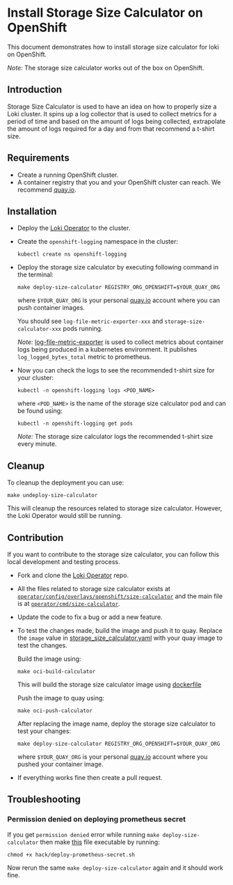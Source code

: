 # Install Storage Size Calculator on OpenShift

This document demonstrates how to install storage size calculator for loki on OpenShift.

_Note:_ The storage size calculator works out of the box on OpenShift.

## Introduction

Storage Size Calculator is used to have an idea on how to properly size a Loki cluster. It spins up a log collector that is used to collect metrics for a period of time and based on the amount of logs being collected, extrapolate the amount of logs required for a day and from that recommend a t-shirt size.

## Requirements

* Create a running OpenShift cluster.
* A container registry that you and your OpenShift cluster can reach. We recommend [quay.io](https://quay.io/signin/).

## Installation

* Deploy the [Loki Operator](https://github.com/grafana/loki/blob/main/operator/docs/operator/hack_loki_operator.md#hacking-on-loki-operator-on-openshift) to the cluster.

* Create the `openshift-logging` namespace in the cluster:

  ```console
  kubectl create ns openshift-logging
  ```

* Deploy the storage size calculator by executing following command in the terminal:

  ```console
  make deploy-size-calculator REGISTRY_ORG_OPENSHIFT=$YOUR_QUAY_ORG
  ```

  where `$YOUR_QUAY_ORG` is your personal [quay.io](https://quay.io) account where you can push container images.

  You should see `log-file-metric-exporter-xxx` and `storage-size-calculator-xxx` pods running.

  _Note:_ [log-file-metric-exporter](https://github.com/ViaQ/log-file-metric-exporter) is used to collect metrics about container logs being produced in a kubernetes environment. It publishes `log_logged_bytes_total` metric to prometheus.

* Now you can check the logs to see the recommended t-shirt size for your cluster:

  ```console
  kubectl -n openshift-logging logs <POD_NAME>
  ```

  where `<POD_NAME>` is the name of the storage size calculator pod and can be found using:

  ```console
  kubectl -n openshift-logging get pods
  ```

  _Note:_ The storage size calculator logs the recommended t-shirt size every minute.

## Cleanup

To cleanup the deployment you can use:

```console
make undeploy-size-calculator
```

This will cleanup the resources related to storage size calculator. However, the Loki Operator would still be running.

## Contribution

If you want to contribute to the storage size calculator, you can follow this local development and testing process.

* Fork and clone the [Loki Operator](https://github.com/grafana/loki/tree/main/operator) repo.

* All the files related to storage size calculator exists at [`operator/config/overlays/openshift/size-calculator`](https://github.com/grafana/loki/tree/main/operator/config/overlays/openshift/size-calculator) and the main file is at [`operator/cmd/size-calculator`](https://github.com/grafana/loki/tree/main/operator/cmd/size-calculator).

* Update the code to fix a bug or add a new feature.

* To test the changes made, build the image and push it to quay. Replace the `image` value in [storage_size_calculator.yaml](https://github.com/grafana/loki/blob/main/operator/config/overlays/openshift/size-calculator/storage_size_calculator.yaml) with your quay image to test the changes.

  Build the image using:

  ```console
  make oci-build-calculator
  ```

  This will build the storage size calculator image using [dockerfile](https://github.com/grafana/loki/blob/main/operator/calculator.Dockerfile)

  Push the image to quay using:

  ```console
  make oci-push-calculator
  ```

  After replacing the image name, deploy the storage size calculator to test your changes:

  ```console
  make deploy-size-calculator REGISTRY_ORG_OPENSHIFT=$YOUR_QUAY_ORG
  ```

  where `$YOUR_QUAY_ORG` is your personal [quay.io](https://quay.io) account where you pushed your container image.

* If everything works fine then create a pull request.

## Troubleshooting

### Permission denied on deploying prometheus secret

If you get `permission denied` error while running `make deploy-size-calculator` then make [this](https://github.com/grafana/loki/blob/main/operator/hack/deploy-prometheus-secret.sh) file executable by running:

```console
chmod +x hack/deploy-prometheus-secret.sh
```

Now rerun the same `make deploy-size-calculator` again and it should work fine.
